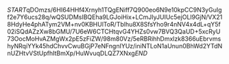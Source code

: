 $START$qDOmzs/6HI64HHf4Xrnyh1TQgENiff7Q900eo6N9e10kpCC9N3yGuIgf2e7Y6ucs28q/wQSUDMsIBQEha9LGJoiHix+LCmJIyJUIUc5ejOLl9GjN/VX218HdyHe4phATym2VM+nv0KBHUlToR/Tblhu8X8SfsYho9r4nNV4x4dL+qY5f02iSQdAZzXw8bGMU/7U6eW6CTCHtqvG4YHZs0vw7BVQ3QaUD+5xcRyU73OocMoHvAZMgWx2pE5zFiZW/98m80Vz/5eRBRihhDmxlzk8366uEbrvmshyNRqiYYk45hdChvvCwuBGjP7eNFngnIYUz/iniNTLoN1aUnun0BhWd2YTdNnUZHtvVStUpfhItBmXp/HuWvuqDLQZ7XNxg$END$
